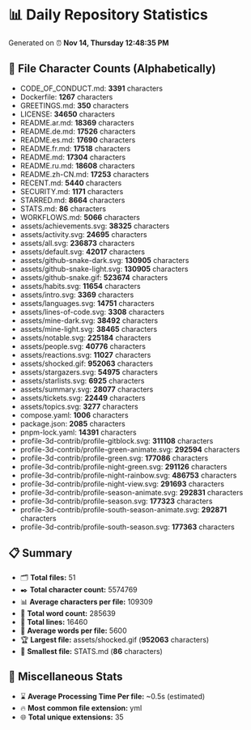 # 📊 Daily Repository Statistics
Generated on ⏰ **Nov 14, Thursday 12:48:35 PM**

## 📂 File Character Counts (Alphabetically)
- CODE_OF_CONDUCT.md: **3391** characters
- Dockerfile: **1267** characters
- GREETINGS.md: **350** characters
- LICENSE: **34650** characters
- README.ar.md: **18369** characters
- README.de.md: **17526** characters
- README.es.md: **17690** characters
- README.fr.md: **17518** characters
- README.md: **17304** characters
- README.ru.md: **18608** characters
- README.zh-CN.md: **17253** characters
- RECENT.md: **5440** characters
- SECURITY.md: **1171** characters
- STARRED.md: **8664** characters
- STATS.md: **86** characters
- WORKFLOWS.md: **5066** characters
- assets/achievements.svg: **38325** characters
- assets/activity.svg: **24695** characters
- assets/all.svg: **236873** characters
- assets/default.svg: **42017** characters
- assets/github-snake-dark.svg: **130905** characters
- assets/github-snake-light.svg: **130905** characters
- assets/github-snake.gif: **523674** characters
- assets/habits.svg: **11654** characters
- assets/intro.svg: **3369** characters
- assets/languages.svg: **14751** characters
- assets/lines-of-code.svg: **3308** characters
- assets/mine-dark.svg: **38492** characters
- assets/mine-light.svg: **38465** characters
- assets/notable.svg: **225184** characters
- assets/people.svg: **40776** characters
- assets/reactions.svg: **11027** characters
- assets/shocked.gif: **952063** characters
- assets/stargazers.svg: **54975** characters
- assets/starlists.svg: **6925** characters
- assets/summary.svg: **28077** characters
- assets/tickets.svg: **22449** characters
- assets/topics.svg: **3277** characters
- compose.yaml: **1006** characters
- package.json: **2085** characters
- pnpm-lock.yaml: **14391** characters
- profile-3d-contrib/profile-gitblock.svg: **311108** characters
- profile-3d-contrib/profile-green-animate.svg: **292594** characters
- profile-3d-contrib/profile-green.svg: **177086** characters
- profile-3d-contrib/profile-night-green.svg: **291126** characters
- profile-3d-contrib/profile-night-rainbow.svg: **486753** characters
- profile-3d-contrib/profile-night-view.svg: **291693** characters
- profile-3d-contrib/profile-season-animate.svg: **292831** characters
- profile-3d-contrib/profile-season.svg: **177323** characters
- profile-3d-contrib/profile-south-season-animate.svg: **292871** characters
- profile-3d-contrib/profile-south-season.svg: **177363** characters

## 📋 Summary
- 🗂️ **Total files:** 51
- ✒️ **Total character count:** 5574769
- 📊 **Average characters per file:** 109309
- 📝 **Total word count:** 285639
- 🧾 **Total lines:** 16460
- 📐 **Average words per file:** 5600
- 🏆 **Largest file:** assets/shocked.gif (**952063** characters)
- 🥉 **Smallest file:** STATS.md (**86** characters)

## 🌟 Miscellaneous Stats
- ⌛ **Average Processing Time Per file:** ~0.5s (estimated)
- 🔥 **Most common file extension:** yml
- 🌐 **Total unique extensions:** 35
